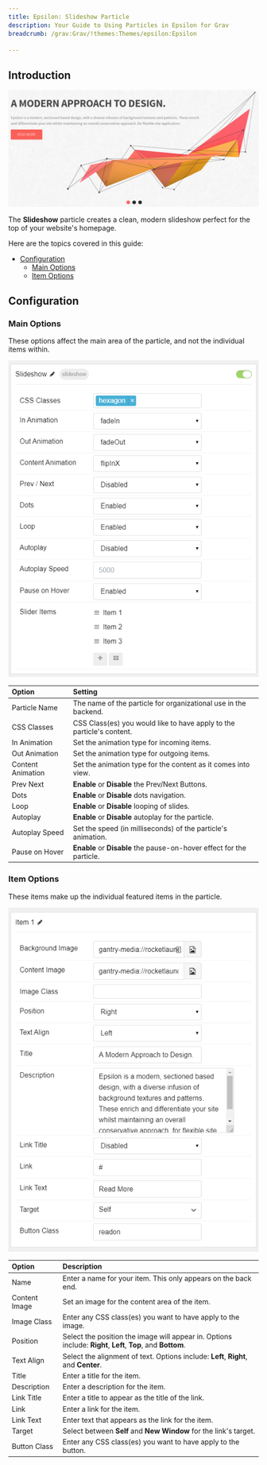 ```yaml
---
title: Epsilon: Slideshow Particle
description: Your Guide to Using Particles in Epsilon for Grav
breadcrumb: /grav:Grav/!themes:Themes/epsilon:Epsilon

---
```


## Introduction

![](assets/particle_slideshow1.png)

The **Slideshow** particle creates a clean, modern slideshow perfect for the top of your website's homepage.

Here are the topics covered in this guide:

* [Configuration](#configuration)
    - [Main Options](#main-options)
    - [Item Options](#item-options)

## Configuration

### Main Options

These options affect the main area of the particle, and not the individual items within.

![](assets/particle_slideshow2.png)

| Option            | Setting                                                               |
|:----------------- |:--------------------------------------------------------------------- |
| Particle Name     | The name of the particle for organizational use in the backend.       |
| CSS Classes       | CSS Class(es) you would like to have apply to the particle's content. |
| In Animation      | Set the animation type for incoming items.                            |
| Out Animation     | Set the animation type for outgoing items.                            |
| Content Animation | Set the animation type for the content as it comes into view.         |
| Prev Next         | **Enable** or **Disable** the Prev/Next Buttons.                      |
| Dots              | **Enable** or **Disable** dots navigation.                            |
| Loop              | **Enable** or **Disable** looping of slides.                          |
| Autoplay          | **Enable** or **Disable** autoplay for the particle.                  |
| Autoplay Speed    | Set the speed (in milliseconds) of the particle's animation.          |
| Pause on Hover    | **Enable** or **Disable** the pause-on-hover effect for the particle. |

### Item Options

These items make up the individual featured items in the particle.

![](assets/particle_slideshow3.png)

| Option        | Description                                                                                                  |
|:------------- |:------------------------------------------------------------------------------------------------------------ |
| Name          | Enter a name for your item. This only appears on the back end.                                               |
| Content Image | Set an image for the content area of the item.                                                               |
| Image Class   | Enter any CSS class(es) you want to have apply to the image.                                                 |
| Position      | Select the position the image will appear in. Options include: **Right**, **Left**, **Top**, and **Bottom**. |
| Text Align    | Select the alignment of text. Options include: **Left**, **Right**, and **Center**.                          |
| Title         | Enter a title for the item.                                                                                  |
| Description   | Enter a description for the item.                                                                            |
| Link Title    | Enter a title to appear as the title of the link.                                                            |
| Link          | Enter a link for the item.                                                                                   |
| Link Text     | Enter text that appears as the link for the item.                                                            |
| Target        | Select between **Self** and **New Window** for the link's target.                                            |
| Button Class  | Enter any CSS class(es) you want to have apply to the button.                                                |
